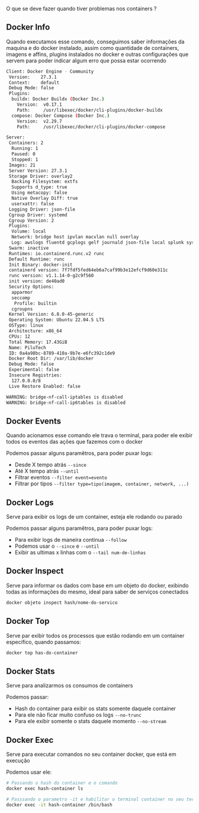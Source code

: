  O que se deve fazer quando tiver problemas nos containers ? 
## Docker Info 
Quando executamos esse comando, conseguimos saber informações da maquina e do docker instalado, assim como quantidade de containers, imagens e affins, plugins instalados no docker e outras configurações que servem para poder indicar algum erro que possa estar ocorrendo

```bash
Client: Docker Engine - Community
 Version:    27.3.1
 Context:    default
 Debug Mode: false
 Plugins:
  buildx: Docker Buildx (Docker Inc.)
    Version:  v0.17.1
    Path:     /usr/libexec/docker/cli-plugins/docker-buildx
  compose: Docker Compose (Docker Inc.)
    Version:  v2.29.7
    Path:     /usr/libexec/docker/cli-plugins/docker-compose

Server:
 Containers: 2
  Running: 1
  Paused: 0
  Stopped: 1
 Images: 21
 Server Version: 27.3.1
 Storage Driver: overlay2
  Backing Filesystem: extfs
  Supports d_type: true
  Using metacopy: false
  Native Overlay Diff: true
  userxattr: false
 Logging Driver: json-file
 Cgroup Driver: systemd
 Cgroup Version: 2
 Plugins:
  Volume: local
  Network: bridge host ipvlan macvlan null overlay
  Log: awslogs fluentd gcplogs gelf journald json-file local splunk syslog
 Swarm: inactive
 Runtimes: io.containerd.runc.v2 runc
 Default Runtime: runc
 Init Binary: docker-init
 containerd version: 7f7fdf5fed64eb6a7caf99b3e12efcf9d60e311c
 runc version: v1.1.14-0-g2c9f560
 init version: de40ad0
 Security Options:
  apparmor
  seccomp
   Profile: builtin
  cgroupns
 Kernel Version: 6.8.0-45-generic
 Operating System: Ubuntu 22.04.5 LTS
 OSType: linux
 Architecture: x86_64
 CPUs: 12
 Total Memory: 17.43GiB
 Name: PiluTech
 ID: 0a4a98bc-8789-410a-9b7e-e6fc392c1de9
 Docker Root Dir: /var/lib/docker
 Debug Mode: false
 Experimental: false
 Insecure Registries:
  127.0.0.0/8
 Live Restore Enabled: false

WARNING: bridge-nf-call-iptables is disabled
WARNING: bridge-nf-call-ip6tables is disabled
```

## Docker Events

Quando acionamos esse comando ele trava o terminal, para poder ele exibir todos os eventos das ações que fazemos com o docker

Podemos passar alguns paramêtros, para poder puxar logs: 
- Desde X tempo atrás `--since`
- Até X tempo atrás `--until`
- Filtrar eventos `--filter event=evento`
- Filtrar por tipos `--filter type=tipo(imagem, container, network, ...)`
## Docker Logs
Serve para exibir os logs de um container, esteja ele rodando ou parado 

Podemos passar alguns paramêtros, para poder puxar logs: 
- Para exibir logs de maneira continua `--follow`
- Podemos usar o `--since` e `--until` 
- Exibir as ultimas x linhas com o `--tail num-de-linhas`
## Docker Inspect
Serve para informar os dados com base em um objeto do docker, exibindo todas as informações do mesmo, ideal para saber de serviços conectados 

```bash 
docker objeto inspect hash/nome-do-servico
```
## Docker Top
Serve par exibir todos os processos que estão rodando em um container especifico, quando passamos: 
```bash
docker top has-do-container
```
## Docker Stats
Serve para analizarmos os consumos de containers 

Podemos passar: 
- Hash do container para exibir os stats somente daquele container 
- Para ele não ficar muito confuso os logs `--no-trunc`
- Para ele exibir somente o stats daquele momento `--no-stream`
## Docker Exec
Serve para executar comandos no seu container docker, que está em execução 

Podemos usar ele: 
```bash 
# Passando o hash do container e o comando 
docker exec hash-container ls

# Passsando o parametro -it e habilitar o terminal container no seu terminal local 
docker exec -it hash-container /bin/bash
```
